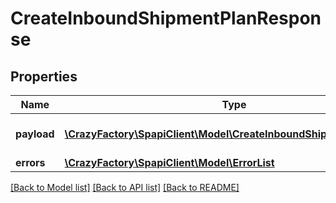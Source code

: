 # CreateInboundShipmentPlanResponse

## Properties
Name | Type | Description | Notes
------------ | ------------- | ------------- | -------------
**payload** | [**\CrazyFactory\SpapiClient\Model\CreateInboundShipmentPlanResult**](CreateInboundShipmentPlanResult.md) | The payload for the createInboundShipmentPlan operation. | [optional] 
**errors** | [**\CrazyFactory\SpapiClient\Model\ErrorList**](ErrorList.md) |  | [optional] 

[[Back to Model list]](../README.md#documentation-for-models) [[Back to API list]](../README.md#documentation-for-api-endpoints) [[Back to README]](../README.md)


